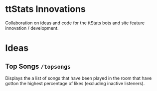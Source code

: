 ttStats Innovations
===================

Collaboration on ideas and code for the ttStats bots and site feature innovation / development.



Ideas
=====
Top Songs `/topsongs`
---------------------
Displays the a list of songs that have been played in the room that have gotton the highest percentage of likes (excluding inactive listeners).
